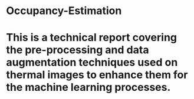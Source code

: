 # Occupancy-Estimation
# This is a technical report covering the pre-processing and data augmentation techniques used on thermal images to enhance them for the machine learning processes.
